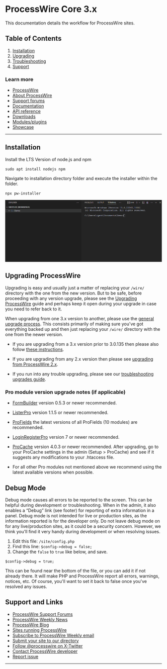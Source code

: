

# ProcessWire Core 3.x 
This documentation details the workflow for ProcessWire sites.

## Table of Contents
1. [Installation](#installation)
2. [Upgrading](#upgrading-processwire)
3. [Troubleshooting](https://processwire.com/docs/start/install/troubleshooting/)
4. [Support](#support-and-links)

### Learn more 
* [ProcessWire](https://processwire.com)
* [About ProcessWire](https://processwire.com/about/)
* [Support forums](https://processwire.com/talk/)
* [Documentation](https://processwire.com/docs/)
* [API reference](https://processwire.com/api/ref/)
* [Downloads](https://processwire.com/download/)
* [Modules/plugins](https://processwire.com/modules/)
* [Showcase](https://processwire.com/sites/)

-----------------------------------------------------------------
## Installation

Install the LTS Version of node.js and npm

``` shell
sudo apt install nodejs npm
```

Navigate to installation directory folder and execute the installer within the folder.
``` shell
npx pw-installer
```
![enter image description here](docs/installation.gif)


## Upgrading ProcessWire

Upgrading is easy and usually just a matter of replacing your `/wire/` directory
with the one from the new version. But to be safe, before proceeding with any version upgrade, please see the
[Upgrading ProcessWire](https://processwire.com/docs/start/install/upgrade/)
guide and perhaps keep it open during your upgrade in case you need to refer back to it. 

When upgrading from one 3.x version to another, please use the 
[general upgrade process](https://processwire.com/docs/start/install/upgrade/#general-upgrade-process).
This consists primarily of making sure you've got everything backed up and then just 
replacing your `/wire/` directory with the one from the newer version.

- If you are upgrading from a 3.x version prior to 3.0.135 then please also follow 
  [these instructions](https://processwire.com/docs/start/install/upgrade/from-3.x/). 

- If you are upgrading from any 2.x version then please see 
  [upgrading from ProcessWire 2.x](https://processwire.com/docs/start/install/upgrade/from-2.x/).

- If you run into any trouble upgrading, please see our 
  [troubleshooting upgrades guide](https://processwire.com/docs/start/install/troubleshooting/#troubleshooting-upgrades).


### Pro module version upgrade notes (if applicable)

- [FormBuilder](https://processwire.com/store/form-builder/)
  version 0.5.3 or newer recommended.
- [ListerPro](https://processwire.com/store/lister-pro/)
  version 1.1.5 or newer recommended. 
- [ProFields](https://processwire.com/store/pro-fields/)
  the latest versions of all ProFields (10 modules) are recommended.
- [LoginRegisterPro](https://processwire.com/store/login-register-pro/)
  version 7 or newer recommended.   
- [ProCache](https://processwire.com/store/pro-cache/)
  version 4.0.3 or newer recommended. After upgrading, go to your ProCache 
  settings in the admin (Setup > ProCache) and see if it suggests any 
  modifications to your .htaccess file.
 
- For all other Pro modules not mentioned above we recommend using the 
  latest available versions when possible.

## Debug Mode

Debug mode causes all errors to be reported to the screen. This can be
helpful during development or troubleshooting. When in the admin, it also
enables a “Debug” link (see footer) for reporting of extra information in a 
panel. Debug mode is not intended for live or production sites, as the 
information reported is for the developer only. Do not leave debug mode 
on for any live/production sites, as it could be a security concern. However, 
we think you'll find it very handy during development or when resolving issues. 

1. Edit this file: `/site/config.php`
2. Find this line: `$config->debug = false;` 
3. Change the `false` to `true` like below, and save. 

```
$config->debug = true; 
```
This can be found near the bottom of the file, or you can add it if not
already there. It will make PHP and ProcessWire report all errors, warnings,
notices, etc. Of course, you'll want to set it back to false once you've 
resolved any issues. 


## Support and Links

* [ProcessWire Support Forums](https://processwire.com/talk/)
* [ProcessWire Weekly News](https://weekly.pw/)
* [ProcessWire Blog](https://processwire.com/blog/)
* [Sites running ProcessWire](https://processwire.com/sites/)
* [Subscribe to ProcessWire Weekly email](https://processwire.com/community/newsletter/subscribe/)
* [Submit your site to our directory](https://processwire.com/sites/submit/)
* [Follow @processwire on X-Twitter](http://twitter.com/processwire/)
* [Contact ProcessWire developer](https://processwire.com/contact/)
* [Report issue](https://github.com/processwire/processwire-issues/issues)

------
